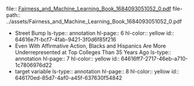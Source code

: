 file:: [Fairness_and_Machine_Learning_Book_1684093051052_0.pdf](../assets/Fairness_and_Machine_Learning_Book_1684093051052_0.pdf)
file-path:: ../assets/Fairness_and_Machine_Learning_Book_1684093051052_0.pdf

- Street Bump
  ls-type:: annotation
  hl-page:: 6
  hl-color:: yellow
  id:: 64616e7f-bcf7-4fab-9421-3f0d6f85f216
- Even With Affirmative Action, Blacks and Hispanics Are More Underrepresented at Top Colleges Than 35 Years Ago
  ls-type:: annotation
  hl-page:: 7
  hl-color:: yellow
  id:: 64616ff7-2717-46eb-a710-1c7806976d22
- target variable
  ls-type:: annotation
  hl-page:: 8
  hl-color:: yellow
  id:: 646170ed-85d7-4af0-a45f-637630f54842